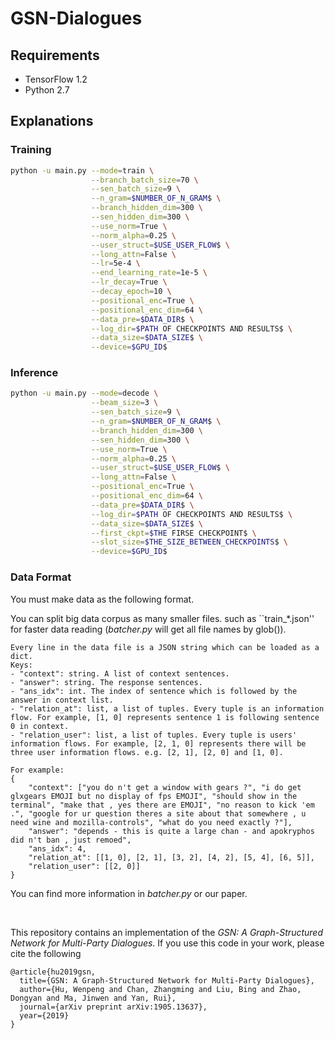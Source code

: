 # GSN-Dialogues

## Requirements
- TensorFlow 1.2
- Python 2.7

## Explanations
### Training

```bash
python -u main.py --mode=train \
                  --branch_batch_size=70 \
                  --sen_batch_size=9 \
                  --n_gram=$NUMBER_OF_N_GRAM$ \
                  --branch_hidden_dim=300 \
                  --sen_hidden_dim=300 \
                  --use_norm=True \
                  --norm_alpha=0.25 \
                  --user_struct=$USE_USER_FLOW$ \
                  --long_attn=False \
                  --lr=5e-4 \
                  --end_learning_rate=1e-5 \
                  --lr_decay=True \
                  --decay_epoch=10 \
                  --positional_enc=True \
                  --positional_enc_dim=64 \
                  --data_pre=$DATA_DIR$ \
                  --log_dir=$PATH OF CHECKPOINTS AND RESULTS$ \
                  --data_size=$DATA_SIZE$ \
                  --device=$GPU_ID$
```

### Inference
```bash
python -u main.py --mode=decode \
                  --beam_size=3 \
                  --sen_batch_size=9 \
                  --n_gram=$NUMBER_OF_N_GRAM$ \
                  --branch_hidden_dim=300 \
                  --sen_hidden_dim=300 \
                  --use_norm=True \
                  --norm_alpha=0.25 \
                  --user_struct=$USE_USER_FLOW$ \
                  --long_attn=False \
                  --positional_enc=True \
                  --positional_enc_dim=64 \
                  --data_pre=$DATA_DIR$ \
                  --log_dir=$PATH OF CHECKPOINTS AND RESULTS$ \
                  --data_size=$DATA_SIZE$ \
                  --first_ckpt=$THE FIRSE CHECKPOINT$ \
                  --slot_size=$THE_SIZE_BETWEEN_CHECKPOINTS$ \
                  --device=$GPU_ID$
```

### Data Format
You must make data as the following format.

You can split big data corpus as many smaller files. such as ``train_\*.json''  for faster data reading (*batcher.py* will get all file names by glob()).

```
Every line in the data file is a JSON string which can be loaded as a dict.
Keys:
- "context": string. A list of context sentences.
- "answer": string. The response sentences.
- "ans_idx": int. The index of sentence which is followed by the answer in context list.
- "relation_at": list, a list of tuples. Every tuple is an information flow. For example, [1, 0] represents sentence 1 is following sentence 0 in context. 
- "relation_user": list, a list of tuples. Every tuple is users' information flows. For example, [2, 1, 0] represents there will be three user information flows. e.g. [2, 1], [2, 0] and [1, 0].

For example:
{
    "context": ["you do n't get a window with gears ?", "i do get glxgears EMOJI but no display of fps EMOJI", "should show in the terminal", "make that , yes there are EMOJI", "no reason to kick 'em .", "google for ur question theres a site about that somewhere , u need wine and mozilla-controls", "what do you need exactly ?"], 
    "answer": "depends - this is quite a large chan - and apokryphos did n't ban , just remoed", 
    "ans_idx": 4, 
    "relation_at": [[1, 0], [2, 1], [3, 2], [4, 2], [5, 4], [6, 5]], 
    "relation_user": [[2, 0]]
}
```
You can find more information in *batcher.py* or our paper.

<br>

This repository contains an implementation of the *GSN: A Graph-Structured Network for Multi-Party Dialogues*. If you use this code in your work, please cite the following

```
@article{hu2019gsn,
  title={GSN: A Graph-Structured Network for Multi-Party Dialogues},
  author={Hu, Wenpeng and Chan, Zhangming and Liu, Bing and Zhao, Dongyan and Ma, Jinwen and Yan, Rui},
  journal={arXiv preprint arXiv:1905.13637},
  year={2019}
}
```

